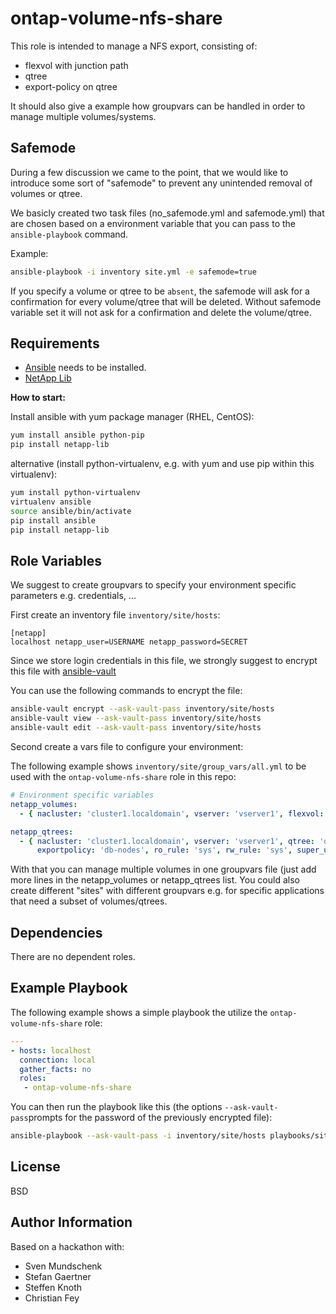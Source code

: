 ontap-volume-nfs-share
======================

This role is intended to manage a NFS export, consisting of:

- flexvol with junction path
- qtree
- export-policy on qtree

It should also give a example how groupvars can be handled in order to manage multiple volumes/systems.


Safemode
--------

During a few discussion we came to the point, that we would like to introduce some sort of "safemode" to prevent any unintended removal of volumes or qtree.

We basicly created two task files (no_safemode.yml and safemode.yml) that are chosen based on a environment variable that you can pass to the `ansible-playbook` command.

Example:

```bash
ansible-playbook -i inventory site.yml -e safemode=true
```

If you specify a volume or qtree to be `absent`, the safemode will ask for a confirmation for every volume/qtree that will be deleted. Without safemode variable set it will not ask for a confirmation and delete the volume/qtree.


Requirements
------------

- [Ansible](https://docs.ansible.com/ansible/latest/installation_guide/intro_installation.html) needs to be installed.
- [NetApp Lib](https://pypi.org/project/netapp-lib/)

**How to start:**

Install ansible with yum package manager (RHEL, CentOS):

```bash
yum install ansible python-pip
pip install netapp-lib
```
alternative (install python-virtualenv, e.g. with yum and use pip within this virtualenv):

```bash
yum install python-virtualenv
virtualenv ansible
source ansible/bin/activate
pip install ansible
pip install netapp-lib
```

Role Variables
--------------

We suggest to create groupvars to specify your environment specific parameters e.g. credentials, ...

First create an inventory file `inventory/site/hosts`:
```
[netapp]
localhost netapp_user=USERNAME netapp_password=SECRET
```

Since we store login credentials in this file, we strongly suggest to encrypt this file with [ansible-vault](https://docs.ansible.com/ansible/latest/cli/ansible-vault.html)

You can use the following commands to encrypt the file:

```bash
ansible-vault encrypt --ask-vault-pass inventory/site/hosts
ansible-vault view --ask-vault-pass inventory/site/hosts
ansible-vault edit --ask-vault-pass inventory/site/hosts
```

Second create a vars file to configure your environment:

The following example shows `inventory/site/group_vars/all.yml` to be used with the `ontap-volume-nfs-share` role in this repo:

```yaml
# Environment specific variables
netapp_volumes:
  - { nacluster: 'cluster1.localdomain', vserver: 'vserver1', flexvol: 'flexvol1', space_guarantee: 'none', percent_snapshot_space: '5', aggregate: 'aggr1', size: '10', unit: 'gb', exportpolicy: 'default'  }

netapp_qtrees:
  - { nacluster: 'cluster1.localdomain', vserver: 'vserver1', qtree: 'qtree1', flexvol: 'flexvol1',
      exportpolicy: 'db-nodes', ro_rule: 'sys', rw_rule: 'sys', super_user_security: 'sys', client_match: '0.0.0.0/0' }

```

With that you can manage multiple volumes in one groupvars file (just add more lines in the netapp_volumes or netapp_qtrees list. You could also create different "sites" with different groupvars e.g. for specific applications that need a subset of volumes/qtrees.

Dependencies
------------

There are no dependent roles.

Example Playbook
----------------

The following example shows a simple playbook the utilize the `ontap-volume-nfs-share` role:

```yaml
---
- hosts: localhost
  connection: local
  gather_facts: no
  roles:
   - ontap-volume-nfs-share
```

You can then run the playbook like this (the options `--ask-vault-pass`prompts for the password of the previously encrypted file):
```bash
ansible-playbook --ask-vault-pass -i inventory/site/hosts playbooks/site.yml
```

License
-------

BSD

Author Information
------------------

Based on a hackathon with:

- Sven Mundschenk
- Stefan Gaertner
- Steffen Knoth
- Christian Fey
